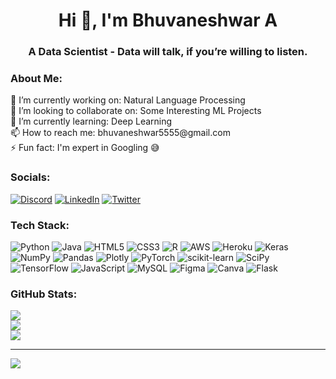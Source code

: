 <h1 align="center">Hi 👋, I'm Bhuvaneshwar A</h1>
<h3 align="center">A Data Scientist - Data will talk, if you’re willing to listen.</h3>

<h3>About Me: </h3>
🔭 I’m currently working on: Natural Language Processing<br>👯 I’m looking to collaborate on: Some Interesting ML Projects<br>🌱 I’m currently learning: Deep Learning<br>📫 How to reach me: bhuvaneshwar5555@gmail.com<br>⚡ Fun fact: I'm expert in Googling 😅


###  Socials:
[![Discord](https://img.shields.io/badge/Discord-%237289DA.svg?logo=discord&logoColor=white)](https://discord.gg/#1246) [![LinkedIn](https://img.shields.io/badge/LinkedIn-%230077B5.svg?logo=linkedin&logoColor=white)](https://linkedin.com/in/bhuvaneshwar-ai) [![Twitter](https://img.shields.io/badge/Twitter-%231DA1F2.svg?logo=Twitter&logoColor=white)](https://twitter.com/smartbhuvii) 

### Tech Stack:
![Python](https://img.shields.io/badge/python-3670A0?style=flat&logo=python&logoColor=ffdd54) ![Java](https://img.shields.io/badge/java-%23ED8B00.svg?style=flat&logo=java&logoColor=white) ![HTML5](https://img.shields.io/badge/html5-%23E34F26.svg?style=flat&logo=html5&logoColor=white) ![CSS3](https://img.shields.io/badge/css3-%231572B6.svg?style=flat&logo=css3&logoColor=white) ![R](https://img.shields.io/badge/r-%23276DC3.svg?style=flat&logo=r&logoColor=white) ![AWS](https://img.shields.io/badge/AWS-%23FF9900.svg?style=flat&logo=amazon-aws&logoColor=white) ![Heroku](https://img.shields.io/badge/heroku-%23430098.svg?style=flat&logo=heroku&logoColor=white) ![Keras](https://img.shields.io/badge/Keras-%23D00000.svg?style=flat&logo=Keras&logoColor=white) ![NumPy](https://img.shields.io/badge/numpy-%23013243.svg?style=flat&logo=numpy&logoColor=white) ![Pandas](https://img.shields.io/badge/pandas-%23150458.svg?style=flat&logo=pandas&logoColor=white) ![Plotly](https://img.shields.io/badge/Plotly-%233F4F75.svg?style=flat&logo=plotly&logoColor=white) ![PyTorch](https://img.shields.io/badge/PyTorch-%23EE4C2C.svg?style=flat&logo=PyTorch&logoColor=white) ![scikit-learn](https://img.shields.io/badge/scikit--learn-%23F7931E.svg?style=flat&logo=scikit-learn&logoColor=white) ![SciPy](https://img.shields.io/badge/SciPy-%230C55A5.svg?style=flat&logo=scipy&logoColor=%white) ![TensorFlow](https://img.shields.io/badge/TensorFlow-%23FF6F00.svg?style=flat&logo=TensorFlow&logoColor=white) ![JavaScript](https://img.shields.io/badge/javascript-%23323330.svg?style=flat&logo=javascript&logoColor=%23F7DF1E) ![MySQL](https://img.shields.io/badge/mysql-%2300f.svg?style=flat&logo=mysql&logoColor=white) 	![Figma](https://img.shields.io/badge/figma-%23F24E1E.svg?style=flat&logo=figma&logoColor=white) ![Canva](https://img.shields.io/badge/Canva-%2300C4CC.svg?style=flat&logo=Canva&logoColor=white) ![Flask](https://img.shields.io/badge/flask-%23000.svg?style=flat&logo=flask&logoColor=white)
### GitHub Stats:
![](https://github-readme-stats.vercel.app/api?username=Bhuvaneshwar-A&theme=dark&hide_border=false&include_all_commits=true&count_private=false)<br/>
![](https://github-readme-streak-stats.herokuapp.com/?user=Bhuvaneshwar-A&theme=dark&hide_border=false)<br/>
![](https://github-readme-stats.vercel.app/api/top-langs/?username=Bhuvaneshwar-A&theme=dark&hide_border=false&include_all_commits=true&count_private=false&layout=compact)

---
[![](https://visitcount.itsvg.in/api?id=Bhuvaneshwar-A&icon=0&color=0)](https://visitcount.itsvg.in)
